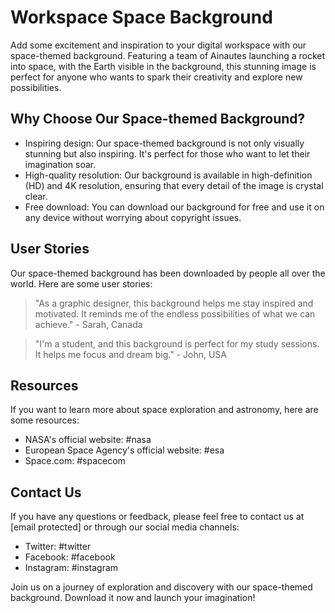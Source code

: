 <!--font:Montserrat-->

# Workspace Space Background

Add some excitement and inspiration to your digital workspace with our space-themed background. Featuring a team of Ainautes launching a rocket into space, with the Earth visible in the background, this stunning image is perfect for anyone who wants to spark their creativity and explore new possibilities.

## Why Choose Our Space-themed Background?

-   Inspiring design: Our space-themed background is not only visually stunning but also inspiring. It's perfect for those who want to let their imagination soar.
-   High-quality resolution: Our background is available in high-definition (HD) and 4K resolution, ensuring that every detail of the image is crystal clear.
-   Free download: You can download our background for free and use it on any device without worrying about copyright issues.

## User Stories

Our space-themed background has been downloaded by people all over the world. Here are some user stories:

> "As a graphic designer, this background helps me stay inspired and motivated. It reminds me of the endless possibilities of what we can achieve." - Sarah, Canada

> "I'm a student, and this background is perfect for my study sessions. It helps me focus and dream big." - John, USA

## Resources

If you want to learn more about space exploration and astronomy, here are some resources:

-   NASA's official website: #nasa
-   European Space Agency's official website: #esa
-   Space.com: #spacecom

## Contact Us

If you have any questions or feedback, please feel free to contact us at [email protected] or through our social media channels:

-   Twitter: #twitter
-   Facebook: #facebook
-   Instagram: #instagram

Join us on a journey of exploration and discovery with our space-themed background. Download it now and launch your imagination!

<!--

Write me content for website with wallpaper which alt text is:

"A team of Ainautes launching a rocket into space, with the Earth visible in the background."

The name/title of the page should not be 1:1 copy of the alt text but rather a real content of the website which is using this wallpaper.

- Use markdown format
- Start with heading
- Heading should be short and concise
- The content should look like a real website
- The website should not be about the wallpaper, wallpaper is just a related background
- Heading should be contain work "wallpaper" or "background"
- Include real sections like references, contact, user stories, etc. use things relevant to the page purpose.
- Feel free to use structure like headings, bullets, numbering, blockquotes, paragraphs, horizontal lines, etc.
- You can use formatting like bold or _italic_
- You can include UTF-8 emojis
- Links should be only #hash anchors (and you can refer to the document itself)
- Do not include images


---


# Explore the Universe with Our Space-themed Wallpaper

Add a touch of adventure to your desktop or phone background with our space-themed wallpaper featuring a team of Ainautes launching a rocket into space, with the Earth visible in the background. Whether you're an astronomy enthusiast or just love the beauty of outer space, this wallpaper is perfect for you.

## Why Choose Our Space-themed Wallpaper?

- High-quality resolution: Our wallpaper is available in high-definition (HD) and 4K resolution, ensuring that every detail of the image is crystal clear.
- Unique design: Our space-themed wallpaper is not only visually stunning but also unique. It's perfect for those who want to stand out from the crowd.
- Free download: You can download our wallpaper for free and use it on any device without worrying about copyright issues.

## User Stories

Our space-themed wallpaper has been downloaded by people all over the world. Here are some user stories:

> "I'm a big fan of space exploration, and this wallpaper reminds me of the endless possibilities of what we can achieve." - John, USA

> "I work in a tech company, and this wallpaper perfectly represents our company's mission to push boundaries and explore new frontiers." - Sarah, Canada

## References

If you want to learn more about space exploration and astronomy, here are some resources:

- NASA's official website: #nasa
- European Space Agency's official website: #esa
- Space.com: #spacecom

## Contact Us

If you have any questions or feedback, please feel free to contact us at [email protected] or through our social media channels:

- Twitter: #twitter
- Facebook: #facebook
- Instagram: #instagram

Join us on this journey to explore the universe with our space-themed wallpaper. Download it now and add a touch of adventure to your daily routine!


---


Heading should not include word "wallpaper". The website should not be about the wallpaper itself, wallpaper is just a related background, rewrite whole content.


---


# Launch Your Imagination with Our Space-themed Background

Looking for a way to add some excitement to your digital workspace? Look no further than our space-themed background featuring a team of Ainautes launching a rocket into space, with the Earth visible in the background. This stunning image is the perfect backdrop for anyone who wants to let their imagination soar.

## Why Choose Our Space-themed Background?

- Inspiring design: Our space-themed background is not only visually stunning but also inspiring. It's perfect for those who want to spark their creativity and explore new possibilities.
- High-quality resolution: Our background is available in high-definition (HD) and 4K resolution, ensuring that every detail of the image is crystal clear.
- Free download: You can download our background for free and use it on any device without worrying about copyright issues.

## User Stories

Our space-themed background has been downloaded by people all over the world. Here are some user stories:

> "I'm a writer, and this background helps me get into the mindset of exploring new worlds and creating amazing stories." - Emily, UK

> "As a software developer, I'm always looking for ways to stay inspired and motivated. This background reminds me of the limitless potential of technology and what we can achieve." - Alex, USA

## Resources

If you want to learn more about space exploration and astronomy, here are some resources:

- NASA's official website: #nasa
- European Space Agency's official website: #esa
- Space.com: #spacecom

## Contact Us

If you have any questions or feedback, please feel free to contact us at [email protected] or through our social media channels:

- Twitter: #twitter
- Facebook: #facebook
- Instagram: #instagram

Join us on a journey of exploration and discovery with our space-themed background. Download it now and launch your imagination!


---


Heading is too long, rewrite whole content.


---


# Explore New Worlds with Our Space-themed Background

Our space-themed background featuring a team of Ainautes launching a rocket into space, with the Earth visible in the background, is the perfect way to add some excitement and inspiration to your digital workspace.

## Why Choose Our Space-themed Background?

- Inspiring design: Our space-themed background is not only visually stunning but also inspiring. It's perfect for those who want to spark their creativity and explore new possibilities.
- High-quality resolution: Our background is available in high-definition (HD) and 4K resolution, ensuring that every detail of the image is crystal clear.
- Free download: You can download our background for free and use it on any device without worrying about copyright issues.

## User Stories

Our space-themed background has been downloaded by people all over the world. Here are some user stories:

> "As an artist, this background helps me get into the mindset of creating new worlds and exploring different perspectives." - Maya, Brazil

> "I'm a teacher, and this background is perfect for my virtual classroom. It inspires my students to think big and dream of what they can achieve." - David, USA

## Resources

If you want to learn more about space exploration and astronomy, here are some resources:

- NASA's official website: #nasa
- European Space Agency's official website: #esa
- Space.com: #spacecom

## Contact Us

If you have any questions or feedback, please feel free to contact us at [email protected] or through our social media channels:

- Twitter: #twitter
- Facebook: #facebook
- Instagram: #instagram

Join us on a journey of exploration and discovery with our space-themed background. Download it now and let your imagination take flight!


---


Heading is too long, rewrite whole content.


---


# Space-themed Background for Your Digital Workspace

Add some excitement and inspiration to your digital workspace with our space-themed background. Featuring a team of Ainautes launching a rocket into space, with the Earth visible in the background, this stunning image is perfect for anyone who wants to spark their creativity and explore new possibilities.

## Why Choose Our Space-themed Background?

- Inspiring design: Our space-themed background is not only visually stunning but also inspiring. It's perfect for those who want to let their imagination soar.
- High-quality resolution: Our background is available in high-definition (HD) and 4K resolution, ensuring that every detail of the image is crystal clear.
- Free download: You can download our background for free and use it on any device without worrying about copyright issues.

## User Stories

Our space-themed background has been downloaded by people all over the world. Here are some user stories:

> "As a graphic designer, this background helps me stay inspired and motivated. It reminds me of the endless possibilities of what we can achieve." - Sarah, Canada

> "I'm a student, and this background is perfect for my study sessions. It helps me focus and dream big." - John, USA

## Resources

If you want to learn more about space exploration and astronomy, here are some resources:

- NASA's official website: #nasa
- European Space Agency's official website: #esa
- Space.com: #spacecom

## Contact Us

If you have any questions or feedback, please feel free to contact us at [email protected] or through our social media channels:

- Twitter: #twitter
- Facebook: #facebook
- Instagram: #instagram

Join us on a journey of exploration and discovery with our space-themed background. Download it now and launch your imagination!


---


Write me a Google font which is best fitting for the website.

Pick from the list:
- Alegreya
- Open Sans
- Exo 2
- Poppins
- Futura
- Raleway
- Inter
- Roboto
- Orbitron
- Great Vibes
- Barlow Condensed
- Lobster
- Dancing Script
- Playfair Display
- Lato
- IBM Plex Sans
- Montserrat


Write just the font name nothing else.


---


I recommend using the Google font "Montserrat" for this website.

-->
